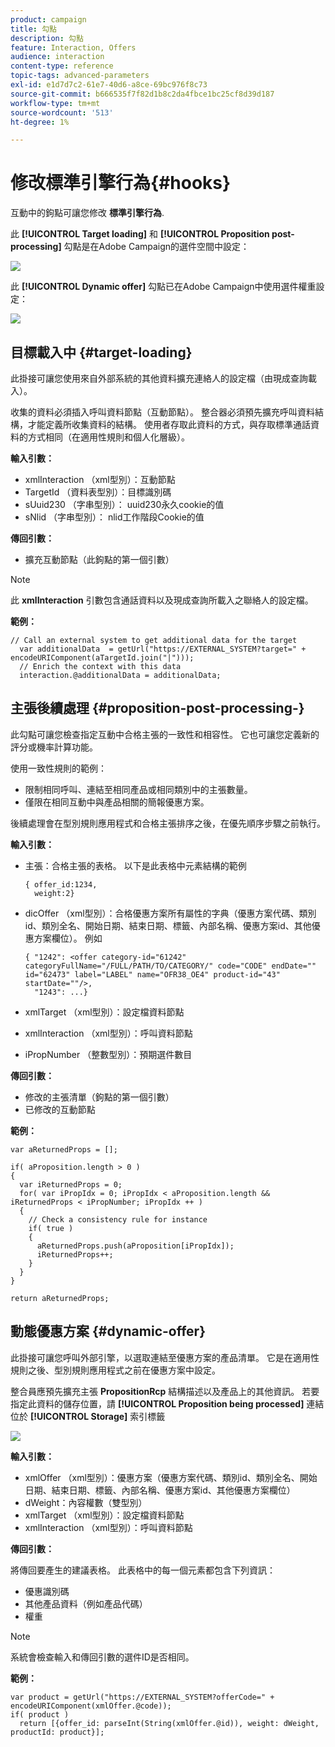 ```yaml
---
product: campaign
title: 勾點
description: 勾點
feature: Interaction, Offers
audience: interaction
content-type: reference
topic-tags: advanced-parameters
exl-id: e1d7d7c2-61e7-40d6-a8ce-69bc976f8c73
source-git-commit: b666535f7f82d1b8c2da4fbce1bc25cf8d39d187
workflow-type: tm+mt
source-wordcount: '513'
ht-degree: 1%

---
```


# 修改標準引擎行為{#hooks}



互動中的鉤點可讓您修改 **標準引擎行為**.

此 **[!UICONTROL Target loading]** 和 **[!UICONTROL Proposition post-processing]** 勾點是在Adobe Campaign的選件空間中設定：

![](assets/interaction_hooks_1.png)

此 **[!UICONTROL Dynamic offer]** 勾點已在Adobe Campaign中使用選件權重設定：

![](assets/interaction_hooks_2.png)

## 目標載入中 {#target-loading}

此掛接可讓您使用來自外部系統的其他資料擴充連絡人的設定檔（由現成查詢載入）。

收集的資料必須插入呼叫資料節點（互動節點）。 整合器必須預先擴充呼叫資料結構，才能定義所收集資料的結構。 使用者存取此資料的方式，與存取標準通話資料的方式相同（在適用性規則和個人化層級）。

**輸入引數：**

* xmlInteraction （xml型別）：互動節點
* TargetId （資料表型別）：目標識別碼
* sUuid230 （字串型別）： uuid230永久cookie的值
* sNlid （字串型別）： nlid工作階段Cookie的值

**傳回引數：**

* 擴充互動節點（此鉤點的第一個引數）

>[!NOTE]
>
>此 **xmlInteraction** 引數包含通話資料以及現成查詢所載入之聯絡人的設定檔。

**範例：**

```
// Call an external system to get additional data for the target
  var additionalData  = getUrl("https://EXTERNAL_SYSTEM?target=" + encodeURIComponent(aTargetId.join("|")));
  // Enrich the context with this data
  interaction.@additionalData = additionalData;
```

## 主張後續處理 {#proposition-post-processing-}

此勾點可讓您檢查指定互動中合格主張的一致性和相容性。 它也可讓您定義新的評分或機率計算功能。

使用一致性規則的範例：

* 限制相同呼叫、連結至相同產品或相同類別中的主張數量。
* 僅限在相同互動中與產品相關的簡報優惠方案。

後續處理會在型別規則應用程式和合格主張排序之後，在優先順序步驟之前執行。

**輸入引數：**

* 主張：合格主張的表格。 以下是此表格中元素結構的範例

  ```
  { offer_id:1234,
    weight:2}
  ```

* dicOffer （xml型別）：合格優惠方案所有屬性的字典（優惠方案代碼、類別id、類別全名、開始日期、結束日期、標籤、內部名稱、優惠方案id、其他優惠方案欄位）。 例如

  ```
  { "1242": <offer category-id="61242" categoryFullName="/FULL/PATH/TO/CATEGORY/" code="CODE" endDate="" id="62473" label="LABEL" name="OFR38_OE4" product-id="43" startDate=""/>,
    "1243": ...}
  ```

* xmlTarget （xml型別）：設定檔資料節點
* xmlInteraction （xml型別）：呼叫資料節點
* iPropNumber （整數型別）：預期選件數目

**傳回引數：**

* 修改的主張清單（鉤點的第一個引數）
* 已修改的互動節點

**範例：**

```
var aReturnedProps = [];

if( aProposition.length > 0 )
{
  var iReturnedProps = 0;
  for( var iPropIdx = 0; iPropIdx < aProposition.length && iReturnedProps < iPropNumber; iPropIdx ++ )
  {
    // Check a consistency rule for instance
    if( true )
    {
      aReturnedProps.push(aProposition[iPropIdx]);
      iReturnedProps++;
    }
  }
}

return aReturnedProps;
```

## 動態優惠方案 {#dynamic-offer}

此掛接可讓您呼叫外部引擎，以選取連結至優惠方案的產品清單。 它是在適用性規則之後、型別規則應用程式之前在優惠方案中設定。

整合員應預先擴充主張 **PropositionRcp** 結構描述以及產品上的其他資訊。 若要指定此資料的儲存位置，請 **[!UICONTROL Proposition being processed]** 連結位於 **[!UICONTROL Storage]** 索引標籤

![](assets/interaction_hooks_3.png)

**輸入引數：**

* xmlOffer （xml型別）：優惠方案（優惠方案代碼、類別id、類別全名、開始日期、結束日期、標籤、內部名稱、優惠方案id、其他優惠方案欄位）
* dWeight：內容權數（雙型別）
* xmlTarget （xml型別）：設定檔資料節點
* xmlInteraction （xml型別）：呼叫資料節點

**傳回引數：**

將傳回要產生的建議表格。 此表格中的每一個元素都包含下列資訊：

* 優惠識別碼
* 其他產品資料（例如產品代碼）
* 權重

>[!NOTE]
>
>系統會檢查輸入和傳回引數的選件ID是否相同。

**範例：**

```
var product = getUrl("https://EXTERNAL_SYSTEM?offerCode=" + encodeURIComponent(xmlOffer.@code));
if( product )
  return [{offer_id: parseInt(String(xmlOffer.@id)), weight: dWeight, productId: product}];
```
